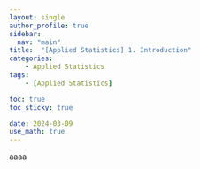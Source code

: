 ```yaml
---
layout: single
author_profile: true
sidebar:
  nav: "main"
title:  "[Applied Statistics] 1. Introduction"
categories:
    - Applied Statistics
tags:
    - [Applied Statistics]

toc: true
toc_sticky: true

date: 2024-03-09
use_math: true
---
```

aaaa